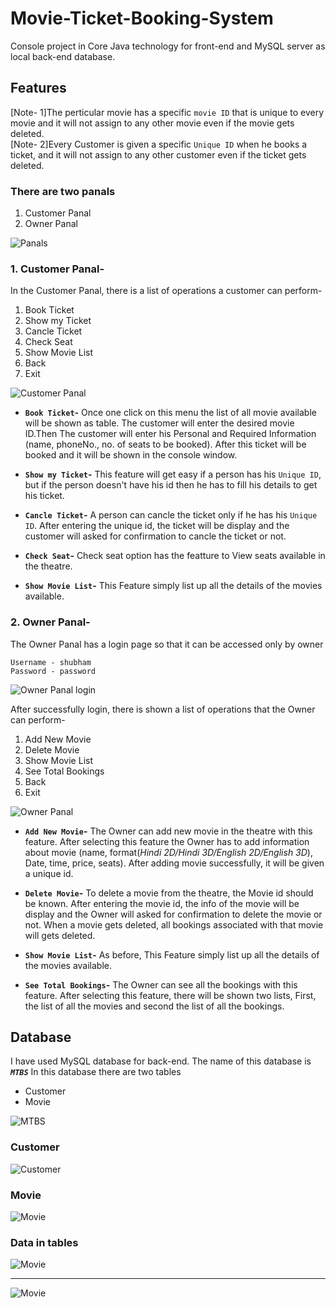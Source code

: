 # Movie-Ticket-Booking-System
Console project in Core Java technology for front-end and MySQL server as local back-end database.

## Features

[Note- 1]The perticular movie has a specific `movie ID` that is unique to every movie and it will not assign to any other movie even if the movie gets deleted.<br>
[Note- 2]Every Customer is given a specific `Unique ID` when he books a ticket, and it will not assign to any other customer even if the ticket gets deleted.

### There are two panals
1. Customer Panal 
2. Owner Panal

![Panals](Images/6.png?raw=true "Panals")

### 1. Customer Panal-

In the Customer Panal, there is a list of operations a customer can perform-
1. Book Ticket
2. Show my Ticket
3. Cancle Ticket
4. Check Seat
5. Show Movie List
6. Back
0. Exit


![Customer Panal](Images/7.png?raw=true "Customer Panal")


* **`Book Ticket`-** Once one click on this menu the list of all movie available will be shown as table. The customer will enter the desired movie ID.Then The customer will enter his Personal and Required Information (name, phoneNo., no. of seats to be booked). After this ticket will be booked and it will be shown in the console window.

* **`Show my Ticket`-** This feature will get easy if a person has his `Unique ID`, but if the person doesn't have his id then he has to fill his details to get his ticket.

* **`Cancle Ticket`-**  A person can cancle the ticket only if he has his `Unique ID`. After entering the unique id, the ticket will be display and the customer will asked for confirmation to cancle the ticket or not.

* **`Check Seat`-**  Check seat option has the featture to View seats available in the theatre.

* **`Show Movie List`-** This Feature simply list up all the details of the movies available.


### 2. Owner Panal-

The Owner Panal has a login page so that it can be accessed only by owner

`Username - shubham`<br>
`Password - password`


![Owner Panal login](Images/8.png?raw=true "Owner Panal login")

After successfully login, there is shown a list of operations that the Owner can perform-

1. Add New Movie
2. Delete Movie
3. Show Movie List
4. See Total Bookings
5. Back
0. Exit

![Owner Panal](Images/9.png?raw=true "Owner Panal")

* **`Add New Movie`-** The Owner can add new movie in the theatre with this feature. After selecting this feature the Owner has to add information about movie (name, format(*Hindi 2D/Hindi 3D/English 2D/English 3D*), Date, time, price, seats). After adding movie successfully, it will be given a unique id. 

* **`Delete Movie`-** To delete a movie from the theatre, the Movie id should be known. After entering the movie id, the info of the movie will be display and the Owner will asked for confirmation to delete the movie or not. When a movie gets deleted, all bookings associated with that movie will gets deleted.


* **`Show Movie List`-** As before, This Feature simply list up all the details of the movies available.

* **`See Total Bookings`-** The Owner can see all the bookings with this feature. After selecting this feature, there will be shown two lists, First, the list of all the movies and second the list of all the bookings.

## Database
I have used MySQL database for back-end. The name of this database is ***`MTBS`***
In this database there are two tables 
* Customer
* Movie

![MTBS](Images/1.png?raw=true "MTBS")

### Customer
![Customer](Images/2.png?raw=true "Customer")

### Movie

![Movie](Images/3.png?raw=true "Movie")

### Data in tables

![Movie](Images/4.png?raw=true "Movie")<hr>![Movie](Images/5.png?raw=true "Movie")
